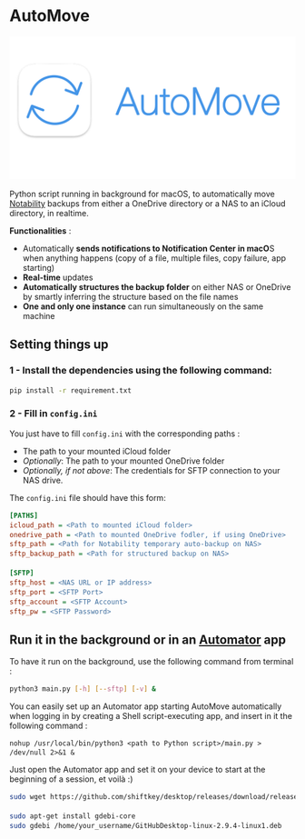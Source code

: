 
# AutoMove

![](res/banner.png)

Python script running in background for macOS, to automatically move [Notability](https://apps.apple.com/us/app/notability/id360593530) backups from either a OneDrive directory or a NAS to an iCloud directory, in realtime.

**Functionalities** :

- Automatically **sends notifications to Notification Center in macO**S when anything happens (copy of a file, multiple files, copy failure, app starting)
- **Real-time** updates
- **Automatically structures the backup folder** on either NAS or OneDrive by smartly inferring the structure based on the file names
- **One and only one instance** can run simultaneously on the same machine

## Setting things up

### **1 - Install the dependencies** using the following command:

```bash
pip install -r requirement.txt
```

### **2 - Fill in `config.ini`**

You just have to fill `config.ini` with the corresponding paths : 
- The path to your mounted iCloud folder
- *Optionally*: The path to your mounted OneDrive folder
- *Optionally, if not above*: The credentials for SFTP connection to your NAS drive.

The `config.ini` file should have this form:

```ini
[PATHS]
icloud_path = <Path to mounted iCloud folder>
onedrive_path = <Path to mounted OneDrive fodler, if using OneDrive>
sftp_path = <Path for Notability temporary auto-backup on NAS>
sftp_backup_path = <Path for structured backup on NAS>

[SFTP]
sftp_host = <NAS URL or IP address>
sftp_port = <SFTP Port>
sftp_account = <SFTP Account>
sftp_pw = <SFTP Password>
```

## Run it in the background or in an [Automator](https://support.apple.com/fr-fr/guide/automator/welcome/mac) app

To have it run on the background, use the following command from terminal :

```bash
python3 main.py [-h] [--sftp] [-v] &
```

You can easily set up an Automator app starting AutoMove automatically when logging in by creating a Shell script-executing app, and insert in it the following command :

```shell
nohup /usr/local/bin/python3 <path to Python script>/main.py > /dev/null 2>&1 &
```
Just open the Automator app and set it on your device to start at the beginning of a session, et voilà :)




```bash
sudo wget https://github.com/shiftkey/desktop/releases/download/release-2.9.4-linux1/GitHubDesktop-linux-2.9.4-linux1.deb

sudo apt-get install gdebi-core
sudo gdebi /home/your_username/GitHubDesktop-linux-2.9.4-linux1.deb




```
